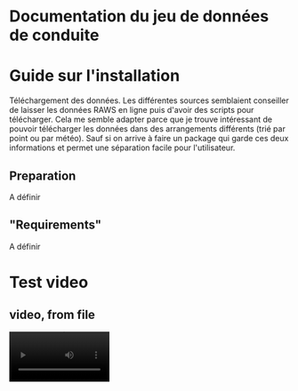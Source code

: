 # Documentation du jeu de données de conduite

# Guide sur l'installation
Téléchargement des données.
Les différentes sources semblaient conseiller de laisser les données RAWS en ligne puis d'avoir des scripts pour télécharger.
Cela me semble adapter parce que je trouve intéressant de pouvoir télécharger les données dans des arrangements différents (trié par point ou par météo). Sauf si on arrive à faire un package qui garde ces deux informations et permet une séparation facile pour l'utilisateur. 

## Preparation
A définir

## "Requirements"
A définir

# Test video
## video, from file
<video src="gifs/position_trigger_02_12_2023-21_22_57_h264.gif" width=180/>

## video, from url
<video src="https://bitbucket.org/ivi-arion/pacman-driving-dataset/src/main/gifs/position_trigger_02_12_2023-07_19_11_h264.gif" width=180/>

## gif, from file
![Gif from file](gifs/position_trigger_02_12_2023-21_22_57_h264.gif)


## gif, from url
![Gif from URL](https://bitbucket.org/ivi-arion/pacman-driving-dataset/src/main/gifs/position_trigger_02_12_2023-07_19_11_h264.gif)


## img, from URL
<img src="https://bitbucket.org/ivi-arion/pacman-driving-dataset/src/main/gifs/position_trigger_02_12_2023-07_19_11_h264.gif" width=180/>

## other way of writing url
![](https://bitbucket.org/ivi-arion/pacman-driving-dataset/raw/e66bc1afdbae3a840e1c8907b8f61a2c2a0ab905/gifs/position_trigger_02_12_2023-07_19_11_h264.gif)


## random gif from internet
### standard way
![other gif](https://media.giphy.com/media/3o6gDPmm6ZvFVu4yJO/giphy.gif)
### image way
<img src="https://media.giphy.com/media/3o6gDPmm6ZvFVu4yJO/giphy.gif" width=180/>



# Description des données
Qu'est-ce que c'est un Rosbag?
C'est quoi un topic?

Liste des topics:
Unités et signification de chacun, ce qu'il peut contenir. La fréquence





## Structure des documents

Quatres dossiers séparent le type de route. Ensuite chaque sous-dossier contient tous les bags associés à une position.
Un YAML global référence tous les bags avec leur date, et la météo. (copie en json pour avoir un avis du MTQ sur leurs préférences)

    .
    ├── position1
    │   ├── position_trigger1.bag
    │   │   ├── metadata.yaml
    │   │   └── position_trigger1.bag_0.db3
    │   ├── position_trigger2.bag
    │   ├── ...
    │   ├── informations.json
    │   └── informations.yaml
    ├── position2
    └── ...

Les "metadata.yaml" sont déjà présents dans la base de données et contiennent les infos relatives à chaque bag.

*Strucutre d'informations.yaml:*
```yaml
- position:
  nom_folder: "position1"
  localisation : (-73,45)
  nombre_de_bags: 17
  bags:
    - bag:
      name: "nomDuBag.bag"
      weathercode: 75
      meteo:  soleil
      timestamp: 2022_01_27-10h00 (format exemple)
      type: Intersection
      essui-glace: true
    - bag:
      ...
- position:
    ...
```

Si la meteo n'est pas disponible dans la base de données (pour n'importe quelle raison), la valeur sera -1

Les directions ne sont pas séparées, ainsi on pourra trouver facilement toutes les manières de prendre une même intersection.



## Génération des données


EN: (
For the driving videos, sample points were chosen on specific type of roads:
-Straight roads
-Curvy roads
-intersection between two roads
-Starting/exit of highway

Multiple cars were equiped with gps to trigger when they passed through these points.)



# License

# Citations

# Travail additionnel
(si on veut citer les autres travaux de IVIS)



